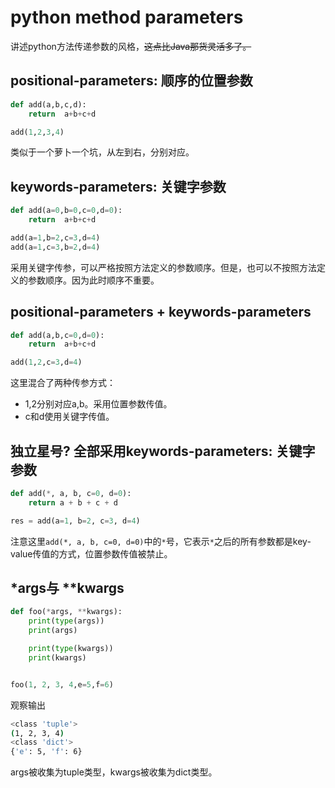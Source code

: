 # python method parameters
讲述python方法传递参数的风格，~~这点比Java那货灵活多了。~~

## positional-parameters: 顺序的位置参数
```python
def add(a,b,c,d):
    return  a+b+c+d

add(1,2,3,4)
```
类似于一个萝卜一个坑，从左到右，分别对应。

## keywords-parameters: 关键字参数
```python
def add(a=0,b=0,c=0,d=0):
    return  a+b+c+d

add(a=1,b=2,c=3,d=4)
add(a=1,c=3,b=2,d=4)
```
采用关键字传参，可以严格按照方法定义的参数顺序。但是，也可以不按照方法定义的参数顺序。因为此时顺序不重要。

## positional-parameters + keywords-parameters
```python
def add(a,b,c=0,d=0):
    return  a+b+c+d

add(1,2,c=3,d=4)
```
这里混合了两种传参方式：

- 1,2分别对应a,b。采用位置参数传值。 
- c和d使用关键字传值。

## 独立星号? 全部采用keywords-parameters: 关键字参数
```python
def add(*, a, b, c=0, d=0):
    return a + b + c + d

res = add(a=1, b=2, c=3, d=4)
```
注意这里`add(*, a, b, c=0, d=0)`中的`*`号，它表示`*`之后的所有参数都是key-value传值的方式，位置参数传值被禁止。

## *args与 **kwargs
```python
def foo(*args, **kwargs):
    print(type(args))
    print(args)

    print(type(kwargs))
    print(kwargs)


foo(1, 2, 3, 4,e=5,f=6)
```
观察输出
```bash
<class 'tuple'>
(1, 2, 3, 4)
<class 'dict'>
{'e': 5, 'f': 6}
```
args被收集为tuple类型，kwargs被收集为dict类型。